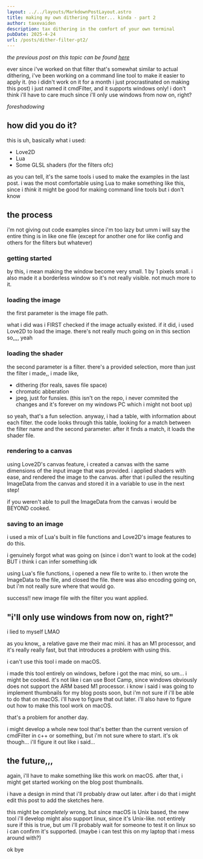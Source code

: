 ```yaml
---
layout: ../../layouts/MarkdownPostLayout.astro
title: making my own dithering filter... kinda - part 2
author: taxevaiden
description: tax dithering in the comfort of your own terminal
pubDate: 2025-4-24
url: /posts/dither-filter-pt2/
---
```


*the previous post on this topic can be found [here](https://taxevaiden.pages.dev/posts/dither-filter/)*

ever since i've worked on that filter that's somewhat similar to actual dithering, i've been working on a command line tool to make it easier to apply it. (no i didn't work on it for a month i just procrastinated on making this post) i just named it cmdFilter, and it supports windows only! i don't think i'll have to care much since i'll only use windows from now on, right?

*foreshadowing*

## how did you do it?

this is uh, basically what i used:

- Love2D
- Lua
- Some GLSL shaders (for the filters ofc)

as you can tell, it's the same tools i used to make the examples in the last post. i was the most comfortable using Lua to make something like this, since i *think* it might be good for making command line tools but i don't know

## the process

i'm not giving out code examples since i'm too lazy but umm i will say the entire thing is in like one file (except for another one for like config and others for the filters but whatever)

### getting started

by this, i mean making the window become very small. 1 by 1 pixels small. i also made it a borderless window so it's not really visible. not much more to it.

### loading the image

the first parameter is the image file path.

what i did was i FIRST checked if the image actually existed. if it did, i used Love2D to load the image. there's not really much going on in this section so,,,, yeah

### loading the shader

the second parameter is a filter. there's a provided selection, more than just the filter i made,, i made like,

- dithering (for reals, saves file space)
- chromatic abberation
- jpeg, just for funsies. (this isn't on the repo, i never commited the changes and it's forever on my windows PC which i might not boot up)

so yeah, that's a fun selection. anyway, i had a table, with information about each filter. the code looks through this table, looking for a match between the filter name and the second parameter. after it finds a match, it loads the shader file.

### rendering to a canvas

using Love2D's canvas feature, i created a canvas with the same dimensions of the input image that was provided. i applied shaders with ease, and rendered the image to the canvas. after that i pulled the resulting ImageData from the canvas and stored it in a variable to use in the next step!

if you weren't able to pull the ImageData from the canvas i would be BEYOND cooked.

### saving to an image

i used a mix of Lua's built in file functions and Love2D's image features to do this.

i genuinely forgot what was going on (since i don't want to look at the code) BUT i think i can infer something idk

using Lua's file functions, i opened a new file to write to. i then wrote the ImageData to the file, and closed the file. there was also encoding going on, but i'm not really sure where that would go.

success!! new image file with the filter you want applied.

## "i'll only use windows from now on, right?"

i lied to myself LMAO

as you know,, a relative gave me their mac mini. it has an M1 processor, and it's really really fast, but that introduces a problem with using this.

i can't use this tool i made on macOS.

i made this tool entirely on windows, before i got the mac mini, so um... i might be cooked. it's not like i can use Boot Camp, since windows obviously does not support the ARM based M1 processor. i know i said i was going to implement thumbnails for my blog posts soon, but i'm not sure if i'll be able to do that on macOS. i'll have to figure that out later. i'll also have to figure out how to make this tool work on macOS.

that's a problem for another day.

i might develop a whole new tool that's better than the current version of cmdFilter in c++ or something, but i'm not sure where to start. it's ok though... i'll figure it out like i said...

## the future,,,

again, i'll have to make something like this work on macOS. after that, i might get started working on the blog post thumbnails.

i have a design in mind that i'll probably draw out later. after i do that i might edit this post to add the sketches here.

this might be *completely* wrong, but since macOS is Unix based, the new tool i'll develop might also support linux, since it's Unix-like. not entirely sure if this is true, but um i'll probably wait for someone to test it on linux so i can confirm it's supported. (maybe i can test this on my laptop that i mess around with?)

ok bye
